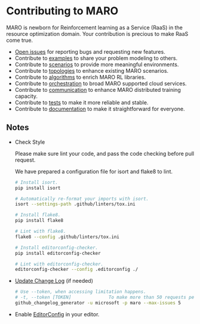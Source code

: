 # Contributing to MARO

MARO is newborn for Reinforcement learning as a Service (RaaS) in the resource optimization domain. Your contribution is precious to make RaaS come true.

- [Open issues](https://github.com/microsoft/maro/issues) for reporting bugs and requesting new features.
- Contribute to [examples](https://github.com/microsoft/maro/tree/master/examples) to share your problem modeling to others.
- Contribute to [scenarios](https://github.com/microsoft/maro/tree/master/maro/simulator/scenarios) to provide more meaningful environments.
- Contribute to [topologies](https://github.com/microsoft/maro/tree/master/maro/simulator/scenarios/citi_bike/topologies) to enhance existing MARO scenarios.
- Contribute to [algorithms](https://github.com/microsoft/maro/tree/master/maro/rl/algorithms) to enrich MARO RL libraries.
- Contribute to [orchestration](https://github.com/microsoft/maro/tree/master/maro/cli) to broad MARO supported cloud services.
- Contribute to [communication](https://github.com/microsoft/maro/tree/master/maro/communication) to enhance MARO distributed training capacity.
- Contribute to [tests](https://github.com/microsoft/maro/tree/master/tests) to make it more reliable and stable.
- Contribute to [documentation](https://github.com/microsoft/maro/tree/master/maro) to make it straightforward for everyone.

## Notes

- Check Style

  Please make sure lint your code, and pass the code checking before pull request.

  We have prepared a configuration file for isort and flake8 to lint.

  ```sh
  # Install isort.
  pip install isort

  # Automatically re-format your imports with isort.
  isort --settings-path .github/linters/tox.ini

  # Install flake8.
  pip install flake8

  # Lint with flake8.
  flake8 --config .github/linters/tox.ini

  # Install editorconfig-checker.
  pip install editorconfig-checker

  # Lint with editorconfig-checker.
  editorconfig-checker --config .editorconfig ./

  ```

- [Update Change Log](https://github.com/github-changelog-generator/github-changelog-generator#installation) (if needed)

  ```sh
  # Use --token, when accessing limitation happens.
  # -t, --token [TOKEN]              To make more than 50 requests per hour your GitHub token is required. You can generate it at: https://github.com/settings/tokens/new
  github_changelog_generator -u microsoft -p maro --max-issues 5
  ```

- Enable [EditorConfig](https://editorconfig.org/#download) in your editor.
